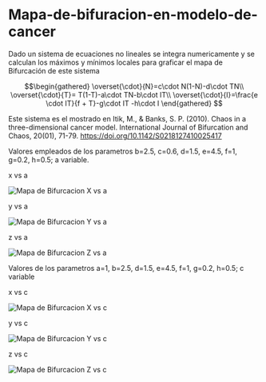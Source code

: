# Mapa-de-bifuracion-en-modelo-de-cancer
Dado un sistema de ecuaciones no lineales se integra numericamente y se calculan los máximos y mínimos locales para graficar el mapa de Bifurcación de este sistema
```math
\begin{gathered}
    \overset{\cdot}{N}=c\cdot N(1-N)-d\cdot TN\\
    \overset{\cdot}{T}= T(1-T)-a\cdot TN-b\cdot IT\\
    \overset{\cdot}{I}=\frac{e \cdot IT}{f + T}-g\cdot IT -h\cdot I
\end{gathered} 
```
Este sistema es el mostrado en Itik, M., & Banks, S. P. (2010). Chaos in a three-dimensional cancer model. International Journal of Bifurcation and Chaos, 20(01), 71-79. https://doi.org/10.1142/S0218127410025417

Valores empleados de los parametros b=2.5, c=0.6, d=1.5, e=4.5, f=1, g=0.2, h=0.5; a variable.

x vs a

![Mapa de Bifurcacion X vs a](https://github.com/Cygnus000/Mapa-de-bifuracion-en-modelo-de-cancer/blob/main/bifurcation_X_vs_a.png)

y vs a 

![Mapa de Bifurcacion Y vs a](https://github.com/Cygnus000/Mapa-de-bifuracion-en-modelo-de-cancer/blob/main/bifurcation_Y_vs_a.png)

z vs a

![Mapa de Bifurcacion Z vs a](https://github.com/Cygnus000/Mapa-de-bifuracion-en-modelo-de-cancer/blob/main/bifurcation_Z_vs_a.png)

Valores de los parametros a=1, b=2.5, d=1.5, e=4.5, f=1, g=0.2, h=0.5; c variable

x vs c

![Mapa de Bifurcacion X vs c](https://github.com/Cygnus000/Mapa-de-bifuracion-en-modelo-de-cancer/blob/main/bifurcation_X_vs_c.png)

y vs c

![Mapa de Bifurcacion Y vs c](https://github.com/Cygnus000/Mapa-de-bifuracion-en-modelo-de-cancer/blob/main/bifurcation_Y_vs_c.png)

z vs c

![Mapa de Bifurcacion Z vs c](https://github.com/Cygnus000/Mapa-de-bifuracion-en-modelo-de-cancer/blob/main/bifurcation_Z_vs_c.png)
